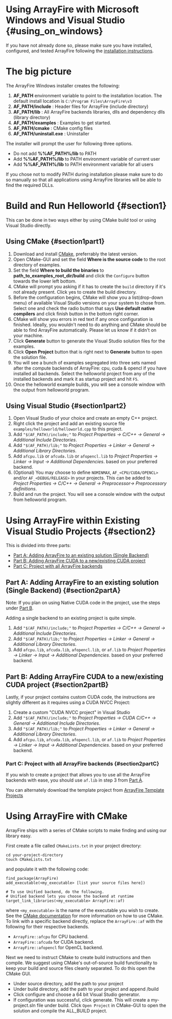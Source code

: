 Using ArrayFire with Microsoft Windows and Visual Studio {#using_on_windows}
============================================================================

If you have not already done so, please make sure you have installed,
configured, and tested ArrayFire following the [installation instructions](#installing).

# The big picture

The ArrayFire Windows installer creates the following:
1. **AF_PATH** environment variable to point to the installation location. The
   default install location is `C:\Program Files\ArrayFire\v3`
2. **AF_PATH/include** : Header files for ArrayFire (include directory)
3. **AF_PATH/lib** : All ArrayFire backends libraries, dlls and dependency dlls
   (library directory)
4. **AF_PATH/examples** : Examples to get started.
5. **AF_PATH/cmake** : CMake config files
6. **AF_PATH/uninstall.exe** : Uninstaller

The installer will prompt the user for following three options.
* Do not add **%%AF_PATH%/lib** to PATH
* Add **%%AF_PATH%/lib** to PATH environment variable of current user
* Add **%%AF_PATH%/lib** to PATH environment variable for all users

If you chose not to modify PATH during installation please make sure to do so
manually so that all applications using ArrayFire libraries will be able to find
the required DLLs.

# Build and Run Helloworld {#section1}

This can be done in two ways either by using CMake build tool or using Visual
Studio directly.

##  Using CMake {#section1part1}
1. Download and install [CMake](https://cmake.org/download/), preferrably the
   latest version.
2. Open CMake-GUI and set the field __Where is the source code__ to the root
   directory of examples.
3. Set the field __Where to build the binaries__ to
   **path_to_examples_root_dir/build** and click the `Configure` button towards
   the lower left bottom.
4. CMake will prompt you asking if it has to create the `build` directory if
   it's not already present. Click yes to create the build directory.
5. Before the configuration begins, CMake will show you a list(drop-down menu)
   of available Visual Studio versions on your system to chose from. Select one
   and check the radio button that says **Use default native compilers** and
   click finish button in the bottom right corner.
6. CMake will show you errors in red text if any once configuration is finished.
   Ideally, you wouldn't need to do anything and CMake should be able to find
   ArrayFire automatically. Please let us know if it didn't on your machine.
7. Click **Generate** button to generate the Visual Studio solution files for
   the examples.
8. Click **Open Project** button that is right next to **Generate** button to
   open the solution file.
9. You will see a bunch of examples segregated into three sets named after the
   compute backends of ArrayFire: cpu, cuda & opencl if you have installed all
   backends. Select the helloworld project from any of the installed backends
   and mark it as startup project and hit `F5`.
10. Once the helloworld example builds, you will see a console window with the
    output from helloworld program.

## Using Visual Studio {#section1part2}

1. Open Visual Studio of your choice and create an empty C++ project.
2. Right click the project and add an existing source file
   `examples/helloworld/helloworld.cpp` to this project.
3. Add `"$(AF_PATH)/include;"` to _Project Properties -> C/C++ -> General ->
   Additional Include Directories_.
4. Add `"$(AF_PATH)/lib;"` to _Project Properties -> Linker -> General ->
   Additional Library Directories_.
5. Add `afcpu.lib` or `afcuda.lib` or `afopencl.lib` to _Project Properties ->
   Linker -> Input -> Additional Dependencies_. based on your preferred backend.
6. (Optional) You may choose to define `NOMINMAX`, `AF_<CPU/CUDA/OPENCL>` and/or
   `AF_<DEBUG/RELEASE>` in your projects. This can be added to _Project
   Properties -> C/C++ -> General -> Preprocessor-> Preprocessory definitions_.
7. Build and run the project. You will see a console window with the output from
   helloworld program.

# Using ArrayFire within Existing Visual Studio Projects {#section2}
This is divided into three parts:
* [Part A: Adding ArrayFire to an existing solution (Single Backend)](#section2partA)
* [Part B: Adding ArrayFire CUDA to a new/existing CUDA project](#section2partB)
* [Part C: Project with all ArrayFire backends](#section2partC)

## Part A: Adding ArrayFire to an existing solution (Single Backend) {#section2partA}

Note: If you plan on using Native CUDA code in the project, use the steps under
[Part B](#section2partB).

Adding a single backend to an existing project is quite simple.

1. Add `"$(AF_PATH)/include;"` to _Project Properties -> C/C++ -> General ->
   Additional Include Directories_.
2. Add `"$(AF_PATH)/lib;"` to _Project Properties -> Linker -> General ->
   Additional Library Directories_.
3. Add `afcpu.lib`, `afcuda.lib`, `afopencl.lib`, or `af.lib` to _Project
   Properties -> Linker -> Input -> Additional Dependencies_. based on your
   preferred backend.

## Part B: Adding ArrayFire CUDA to a new/existing CUDA project {#section2partB}
Lastly, if your project contains custom CUDA code, the instructions are slightly
different as it requires using a CUDA NVCC Project:

1. Create a custom "CUDA NVCC project" in Visual Studio
2. Add `"$(AF_PATH)/include;"` to _Project Properties -> CUDA C/C++ -> General
   -> Additional Include Directories_.
3. Add `"$(AF_PATH)/lib;"` to _Project Properties -> Linker -> General ->
   Additional Library Directories_.
4. Add `afcpu.lib`, `afcuda.lib`, `afopencl.lib`, or `af.lib` to _Project Properties ->
   Linker -> Input -> Additional Dependencies_. based on your preferred backend.

### Part C: Project with all ArrayFire backends {#section2partC}
If you wish to create a project that allows you to use all the ArrayFire
backends with ease, you should use `af.lib` in step 3 from [Part
A](#section2partA).

You can alternately download the template project from [ArrayFire Template
Projects](https://github.com/arrayfire/arrayfire-project-templates)

# <a name="section3" />Using ArrayFire with CMake
ArrayFire ships with a series of CMake scripts to make finding and using our
library easy.

First create a file called `CMakeLists.txt` in your project directory:

    cd your-project-directory
    touch CMakeLists.txt

and populate it with the following code:

    find_package(ArrayFire)
    add_executable(<my_executable> [list your source files here])

    # To use Unified backend, do the following.
    # Unified backend lets you choose the backend at runtime
    target_link_libraries(<my_executable> ArrayFire::af)

where `<my_executable>` is the name of the executable you wish to create. See the
[CMake documentation](https://cmake.org/documentation/) for more information on
how to use CMake. To link with a specific backend directly, replace the
`ArrayFire::af` with the following for their respective backends.

* `ArrayFire::afcpu` for CPU backend.
* `ArrayFire::afcuda` for CUDA backend.
* `ArrayFire::afopencl` for OpenCL backend.

Next we need to instruct CMake to create build instructions and then compile. We
suggest using CMake's out-of-source build functionality to keep your build and
source files cleanly separated. To do this open the CMake GUI.

* Under source directory, add the path to your project
* Under build directory, add the path to your project and append /build
* Click configure and choose a 64 bit Visual Studio generator.
* If configuration was successful, click generate. This will create a
  my-project.sln file under build. Click `Open Project` in CMake-GUI to open the
  solution and compile the ALL_BUILD project.
